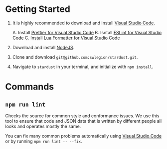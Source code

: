 # Getting Started

1. It is highly recommended to download and install [Visual Studio Code][dl-vsc].

   A. Install [Prettier for Visual Studio Code][ext-prettier]
   B. Isntall [ESLint for Visual Studio Code][ext-es-lint]
   C. Install [Lua Formatter for Visual Studio Code][ext-lua-format]

2. Download and install [NodeJS][dl-node].

3. Clone and download `git@github.com:swlegion/stardust.git`.

4. Navigate to `stardust` in your terminal, and initialize with `npm install`.

[dl-vsc]: https://code.visualstudio.com/download
[dl-node]: https://nodejs.org/en/download/
[ext-prettier]: vscode:extension/esbenp.prettier-vscode
[ext-es-lint]: vscode:extension/dbaeumer.vscode-eslint
[ext-lua-format]: vscode:extension/Koihik.vscode-lua-format

# Commands

## `npm run lint`

Checks the source for common style and conformance issues. We use this tool to
ensure that code and JSON data that is written by different people all looks
and operates mostly the same.

You can fix many common problems automatically using
[Visual Studio Code][dl-vsc] or by running `npm run lint -- --fix`.
